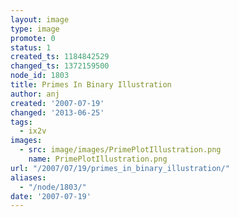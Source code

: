 ```yaml
---
layout: image
type: image
promote: 0
status: 1
created_ts: 1184842529
changed_ts: 1372159500
node_id: 1803
title: Primes In Binary Illustration
author: anj
created: '2007-07-19'
changed: '2013-06-25'
tags:
  - ix2v
images:
  - src: image/images/PrimePlotIllustration.png
    name: PrimePlotIllustration.png
url: "/2007/07/19/primes_in_binary_illustration/"
aliases:
  - "/node/1803/"
date: '2007-07-19'
---
```


